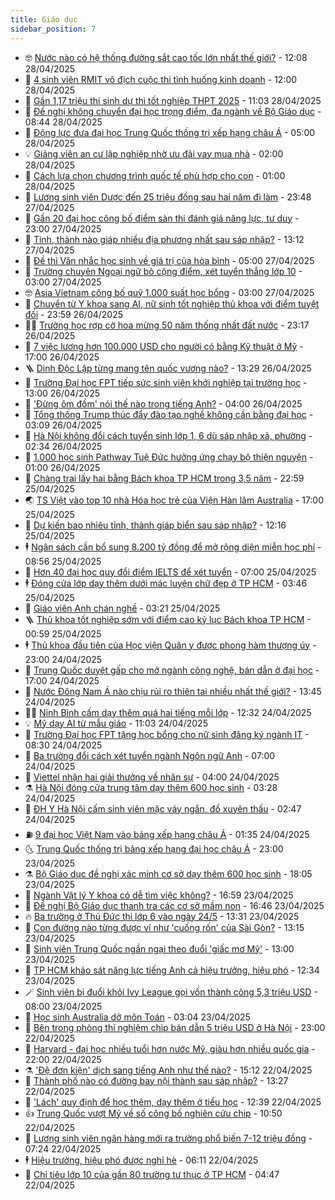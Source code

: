 ```yaml
---
title: Giáo dục
sidebar_position: 7
---
```


<!-- vnexpress-giao-duc:START -->
- 🤓 [Nước nào có hệ thống đường sắt cao tốc lớn nhất thế giới?](https://vnexpress.net/nuoc-nao-co-he-thong-duong-sat-cao-toc-lon-nhat-the-gioi-4879761.html) - 12:08 28/04/2025
- 🦆 [4 sinh viên RMIT vô địch cuộc thi tình huống kinh doanh](https://vnexpress.net/4-sinh-vien-rmit-vo-dich-cuoc-thi-tinh-huong-kinh-doanh-4879770.html) - 12:00 28/04/2025
- 🦩 [Gần 1,17 triệu thí sinh dự thi tốt nghiệp THPT 2025](https://vnexpress.net/gan-1-17-trieu-thi-sinh-du-thi-tot-nghiep-thpt-2025-4879771.html) - 11:03 28/04/2025
- 🌮 [Đề nghị không chuyển đại học trọng điểm, đa ngành về Bộ Giáo dục](https://vnexpress.net/de-nghi-khong-chuyen-dai-hoc-trong-diem-da-nganh-ve-bo-giao-duc-4879642.html) - 08:44 28/04/2025
- 🔭 [Động lực đưa đại học Trung Quốc thống trị xếp hạng châu Á](https://vnexpress.net/dong-luc-dua-dai-hoc-trung-quoc-thong-tri-xep-hang-chau-a-4877992.html) - 05:00 28/04/2025
- 💡 [Giảng viên an cư lập nghiệp nhờ ưu đãi vay mua nhà](https://vnexpress.net/giang-vien-an-cu-lap-nghiep-nho-uu-dai-vay-mua-nha-4878672.html) - 02:00 28/04/2025
- 🥰 [Cách lựa chọn chương trình quốc tế phù hợp cho con](https://vnexpress.net/cach-lua-chon-chuong-trinh-quoc-te-phu-hop-cho-con-4878592.html) - 01:00 28/04/2025
- 🐲 [Lương sinh viên Dược đến 25 triệu đồng sau hai năm đi làm](https://vnexpress.net/luong-sinh-vien-duoc-den-25-trieu-dong-sau-hai-nam-di-lam-4879239.html) - 23:48 27/04/2025
- 🦒 [Gần 20 đại học công bố điểm sàn thi đánh giá năng lực, tư duy](https://vnexpress.net/gan-20-dai-hoc-cong-bo-diem-san-thi-danh-gia-nang-luc-tu-duy-4878459.html) - 23:00 27/04/2025
- 🦆 [Tỉnh, thành nào giáp nhiều địa phương nhất sau sáp nhập?](https://vnexpress.net/tinh-thanh-nao-giap-nhieu-dia-phuong-nhat-sau-sap-nhap-4879284.html) - 13:12 27/04/2025
- 🧰 [Đề thi Văn nhắc học sinh về giá trị của hòa bình](https://vnexpress.net/de-thi-van-nhac-hoc-sinh-ve-gia-tri-cua-hoa-binh-4878770.html) - 05:00 27/04/2025
- 🐘 [Trường chuyên Ngoại ngữ bỏ cộng điểm, xét tuyển thẳng lớp 10](https://vnexpress.net/truong-chuyen-ngoai-ngu-bo-cong-diem-xet-tuyen-thang-lop-10-4879142.html) - 03:00 27/04/2025
- 🤓 [Asia Vietnam công bố quỹ 1.000 suất học bổng](https://vnexpress.net/asia-vietnam-cong-bo-quy-1-000-suat-hoc-bong-4878977.html) - 03:00 27/04/2025
- 🧰 [Chuyển từ Y khoa sang AI, nữ sinh tốt nghiệp thủ khoa với điểm tuyệt đối](https://vnexpress.net/chuyen-tu-y-khoa-sang-ai-nu-sinh-tot-nghiep-thu-khoa-voi-diem-tuyet-doi-4878480.html) - 23:59 26/04/2025
- 🧑‍💻 [Trường học rợp cờ hoa mừng 50 năm thống nhất đất nước](https://vnexpress.net/truong-hoc-rop-co-hoa-mung-50-nam-thong-nhat-dat-nuoc-4878955.html) - 23:17 26/04/2025
- 🫶 [7 việc lương hơn 100.000 USD cho người có bằng Kỹ thuật ở Mỹ](https://vnexpress.net/7-viec-luong-hon-100-000-usd-cho-nguoi-co-bang-ky-thuat-o-my-4876487.html) - 17:00 26/04/2025
- 🪜 [Dinh Độc Lập từng mang tên quốc vương nào?](https://vnexpress.net/dinh-doc-lap-tung-mang-ten-quoc-vuong-nao-4879078.html) - 13:29 26/04/2025
- 🎊 [Trường Đại học FPT tiếp sức sinh viên khởi nghiệp tại trường học](https://vnexpress.net/truong-dai-hoc-fpt-tiep-suc-sinh-vien-khoi-nghiep-tai-truong-hoc-4879105.html) - 13:00 26/04/2025
- 🧐 [&#39;Đừng ôm đồm&#39; nói thế nào trong tiếng Anh?](https://vnexpress.net/dung-om-dom-noi-the-nao-trong-tieng-anh-4876504.html) - 04:00 26/04/2025
- 🌈 [Tổng thống Trump thúc đẩy đào tạo nghề không cần bằng đại học](https://vnexpress.net/tong-thong-trump-thuc-day-dao-tao-nghe-khong-can-bang-dai-hoc-4878317.html) - 03:09 26/04/2025
- 🥰 [Hà Nội không đổi cách tuyển sinh lớp 1, 6 dù sáp nhập xã, phường](https://vnexpress.net/ha-noi-khong-doi-cach-tuyen-sinh-lop-1-6-du-sap-nhap-xa-phuong-4878868.html) - 02:34 26/04/2025
- 🎡 [1.000 học sinh Pathway Tuệ Đức hưởng ứng chạy bộ thiện nguyện](https://vnexpress.net/1-000-hoc-sinh-pathway-tue-duc-huong-ung-chay-bo-thien-nguyen-4878826.html) - 01:00 26/04/2025
- 🎊 [Chàng trai lấy hai bằng Bách khoa TP HCM trong 3,5 năm](https://vnexpress.net/chang-trai-lay-hai-bang-bach-khoa-tp-hcm-trong-3-5-nam-4878637.html) - 22:59 25/04/2025
- 🌏 [TS Việt vào top 10 nhà Hóa học trẻ của Viện Hàn lâm Australia](https://vnexpress.net/ts-viet-vao-top-10-nha-hoa-hoc-tre-cua-vien-han-lam-australia-4878160.html) - 17:00 25/04/2025
- 🥸 [Dự kiến bao nhiêu tỉnh, thành giáp biển sau sáp nhập?](https://vnexpress.net/du-kien-bao-nhieu-tinh-thanh-giap-bien-sau-sap-nhap-4878768.html) - 12:16 25/04/2025
- 🕴 [Ngân sách cần bổ sung 8.200 tỷ đồng để mở rộng diện miễn học phí](https://vnexpress.net/ngan-sach-can-bo-sung-8-200-ty-dong-de-mo-rong-dien-mien-hoc-phi-4878660.html) - 08:56 25/04/2025
- 💂 [Hơn 40 đại học quy đổi điểm IELTS để xét tuyển](https://vnexpress.net/muc-quy-doi-diem-ielts-cua-hon-40-dai-hoc-chinh-xac-nhat-4876634.html) - 07:00 25/04/2025
- 🕴 [Đóng cửa lớp dạy thêm dưới mác luyện chữ đẹp ở TP HCM](https://vnexpress.net/dong-cua-lop-day-them-duoi-mac-luyen-chu-dep-o-tp-hcm-4878457.html) - 03:46 25/04/2025
- 🌋 [Giáo viên Anh chán nghề](https://vnexpress.net/giao-vien-anh-chan-nghe-4861891.html) - 03:21 25/04/2025
- 🪜 [Thủ khoa tốt nghiệp sớm với điểm cao kỷ lục Bách khoa TP HCM](https://vnexpress.net/thu-khoa-tot-nghiep-som-voi-diem-cao-ky-luc-bach-khoa-tp-hcm-4878349.html) - 00:59 25/04/2025
- 🕴 [Thủ khoa đầu tiên của Học viện Quân y được phong hàm thượng úy](https://vnexpress.net/thu-khoa-dau-tien-cua-hoc-vien-quan-y-duoc-phong-ham-thuong-uy-4877808.html) - 23:00 24/04/2025
- 🎃 [Trung Quốc duyệt gấp cho mở ngành công nghệ, bán dẫn ở đại học](https://vnexpress.net/trung-quoc-duyet-gap-cho-mo-nganh-cong-nghe-ban-dan-o-dai-hoc-4877753.html) - 17:00 24/04/2025
- 🦏 [Nước Đông Nam Á nào chịu rủi ro thiên tai nhiều nhất thế giới?](https://vnexpress.net/nuoc-dong-nam-a-nao-chiu-rui-ro-thien-tai-nhieu-nhat-the-gioi-4878268.html) - 13:45 24/04/2025
- 🧑‍🏫 [Ninh Bình cấm dạy thêm quá hai tiếng mỗi lớp](https://vnexpress.net/ninh-binh-cam-day-them-qua-hai-tieng-moi-lop-4878201.html) - 12:32 24/04/2025
- 💡 [Mỹ dạy AI từ mẫu giáo](https://vnexpress.net/my-day-ai-tu-mau-giao-4878180.html) - 11:03 24/04/2025
- 🐎 [Trường Đại học FPT tặng học bổng cho nữ sinh đăng ký ngành IT](https://vnexpress.net/truong-dai-hoc-fpt-tang-hoc-bong-cho-nu-sinh-dang-ky-nganh-it-4878198.html) - 08:30 24/04/2025
- 🧰 [Ba trường đổi cách xét tuyển ngành Ngôn ngữ Anh](https://vnexpress.net/ba-truong-doi-cach-xet-tuyen-nganh-ngon-ngu-anh-4876728.html) - 07:00 24/04/2025
- 🙉 [Viettel nhận hai giải thưởng về nhân sự](https://vnexpress.net/viettel-nhan-hai-giai-thuong-ve-nhan-su-4878050.html) - 04:00 24/04/2025
- ⚗️ [Hà Nội đóng cửa trung tâm dạy thêm 600 học sinh](https://vnexpress.net/ha-noi-dong-cua-trung-tam-day-them-600-hoc-sinh-4878018.html) - 03:28 24/04/2025
- 🌝 [ĐH Y Hà Nội cấm sinh viên mặc váy ngắn, đồ xuyên thấu](https://vnexpress.net/dh-y-ha-noi-cam-sinh-vien-mac-vay-ngan-do-xuyen-thau-4877988.html) - 02:47 24/04/2025
- ⛽️ [9 đại học Việt Nam vào bảng xếp hạng châu Á](https://vnexpress.net/9-dai-hoc-viet-nam-vao-bang-xep-hang-chau-a-4877939.html) - 01:35 24/04/2025
- 🌜 [Trung Quốc thống trị bảng xếp hạng đại học châu Á](https://vnexpress.net/trung-quoc-thong-tri-bang-xep-hang-dai-hoc-chau-a-4877919.html) - 23:00 23/04/2025
- ⚗️ [Bộ Giáo dục đề nghị xác minh cơ sở dạy thêm 600 học sinh](https://vnexpress.net/bo-giao-duc-de-nghi-xac-minh-co-so-day-them-600-hoc-sinh-4877916.html) - 18:05 23/04/2025
- 🧰 [Ngành Vật lý Y khoa có dễ tìm việc không?](https://vnexpress.net/nganh-vat-ly-y-khoa-co-de-tim-viec-khong-4877433.html) - 16:59 23/04/2025
- 🤗 [Đề nghị Bộ Giáo dục thanh tra các cơ sở mầm non](https://vnexpress.net/de-nghi-bo-giao-duc-thanh-tra-cac-co-so-mam-non-4877907.html) - 16:46 23/04/2025
- 🔥 [Ba trường ở Thủ Đức thi lớp 6 vào ngày 24/5](https://vnexpress.net/lich-thi-lop-6-thcs-tran-quoc-toan-1-hoa-lu-binh-tho-4877875.html) - 13:31 23/04/2025
- 💪 [Con đường nào từng được ví như &#39;cuống rốn&#39; của Sài Gòn?](https://vnexpress.net/con-duong-nao-tung-duoc-vi-nhu-cuong-ron-cua-sai-gon-4877868.html) - 13:15 23/04/2025
- 💂 [Sinh viên Trung Quốc ngần ngại theo đuổi &#39;giấc mơ Mỹ&#39;](https://vnexpress.net/sinh-vien-trung-quoc-ngan-ngai-theo-duoi-giac-mo-my-4877710.html) - 13:00 23/04/2025
- 🌮 [TP HCM khảo sát năng lực tiếng Anh cả hiệu trưởng, hiệu phó](https://vnexpress.net/tp-hcm-khao-sat-nang-luc-tieng-anh-ca-hieu-truong-hieu-pho-4877838.html) - 12:34 23/04/2025
- 🪄 [Sinh viên bị đuổi khỏi Ivy League gọi vốn thành công 5,3 triệu USD](https://vnexpress.net/sinh-vien-bi-duoi-khoi-ivy-league-goi-von-thanh-cong-5-3-trieu-usd-4877636.html) - 08:00 23/04/2025
- 🎡 [Học sinh Australia dở môn Toán](https://vnexpress.net/hoc-sinh-australia-do-mon-toan-4876507.html) - 03:04 23/04/2025
- 🌈 [Bên trong phòng thí nghiệm chip bán dẫn 5 triệu USD ở Hà Nội](https://vnexpress.net/ben-trong-phong-thi-nghiem-chip-ban-dan-5-trieu-usd-o-ha-noi-4869967.html) - 23:00 22/04/2025
- 🎊 [Harvard - đại học nhiều tuổi hơn nước Mỹ, giàu hơn nhiều quốc gia](https://vnexpress.net/harvard-dai-hoc-nhieu-tuoi-hon-nuoc-my-giau-hon-nhieu-quoc-gia-4876774.html) - 22:00 22/04/2025
- ⚗️ [&#39;Đệ đơn kiện&#39; dịch sang tiếng Anh như thế nào?](https://vnexpress.net/de-don-kien-dich-sang-tieng-anh-nhu-the-nao-4877053.html) - 15:12 22/04/2025
- 🌁 [Thành phố nào có đường bay nội thành sau sáp nhập?](https://vnexpress.net/thanh-pho-nao-co-duong-bay-noi-thanh-sau-sap-nhap-4877339.html) - 13:27 22/04/2025
- 🦏 [&#39;Lách&#39; quy định để học thêm, dạy thêm ở tiểu học](https://vnexpress.net/lach-quy-dinh-de-hoc-them-day-them-o-tieu-hoc-4873969.html) - 12:39 22/04/2025
- 👍 [Trung Quốc vượt Mỹ về số công bố nghiên cứu chip](https://vnexpress.net/trung-quoc-vuot-my-ve-so-cong-bo-nghien-cuu-chip-4877115.html) - 10:50 22/04/2025
- 🌈 [Lương sinh viên ngân hàng mới ra trường phổ biến 7-12 triệu đồng](https://vnexpress.net/luong-sinh-vien-ngan-hang-moi-ra-truong-pho-bien-7-12-trieu-dong-4877213.html) - 07:24 22/04/2025
- 🕴 [Hiệu trưởng, hiệu phó được nghỉ hè](https://vnexpress.net/hieu-truong-hieu-pho-duoc-nghi-he-4877102.html) - 06:11 22/04/2025
- 🧰 [Chỉ tiêu lớp 10 của gần 80 trường tư thục ở TP HCM](https://vnexpress.net/chi-tieu-lop-10-cua-gan-80-truong-tu-thuc-o-tp-hcm-4877149.html) - 04:47 22/04/2025<!-- vnexpress-giao-duc:END -->
